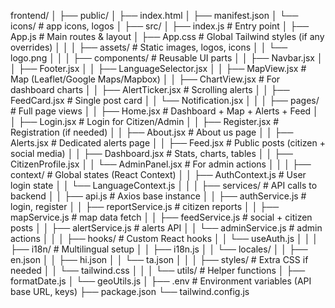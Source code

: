 frontend/
│
├── public/
│   ├── index.html
│   ├── manifest.json
│   └── icons/               # app icons, logos
│
├── src/
│   ├── index.js             # Entry point
│   ├── App.js               # Main routes & layout
│   ├── App.css              # Global Tailwind styles (if any overrides)
│   │
│   ├── assets/              # Static images, logos, icons
│   │   └── logo.png
│   │
│   ├── components/          # Reusable UI parts
│   │   ├── Navbar.jsx
│   │   ├── Footer.jsx
│   │   ├── LanguageSelector.jsx
│   │   ├── MapView.jsx      # Map (Leaflet/Google Maps/Mapbox)
│   │   ├── ChartView.jsx    # For dashboard charts
│   │   ├── AlertTicker.jsx  # Scrolling alerts
│   │   ├── FeedCard.jsx     # Single post card
│   │   └── Notification.jsx
│   │
│   ├── pages/               # Full page views
│   │   ├── Home.jsx         # Dashboard + Map + Alerts + Feed
│   │   ├── Login.jsx        # Login for Citizen/Admin
│   │   ├── Register.jsx     # Registration (if needed)
│   │   ├── About.jsx        # About us page
│   │   ├── Alerts.jsx       # Dedicated alerts page
│   │   ├── Feed.jsx         # Public posts (citizen + social media)
│   │   ├── Dashboard.jsx    # Stats, charts, tables
│   │   ├── CitizenProfile.jsx
│   │   └── AdminPanel.jsx   # For admin actions
│   │
│   ├── context/             # Global states (React Context)
│   │   ├── AuthContext.js   # User login state
│   │   └── LanguageContext.js
│   │
│   ├── services/            # API calls to backend
│   │   ├── api.js           # Axios base instance
│   │   ├── authService.js   # login, register
│   │   ├── reportService.js # citizen reports
│   │   ├── mapService.js    # map data fetch
│   │   ├── feedService.js   # social + citizen posts
│   │   ├── alertService.js  # alerts API
│   │   └── adminService.js  # admin actions
│   │
│   ├── hooks/               # Custom React hooks
│   │   └── useAuth.js
│   │
│   ├── i18n/                # Multilingual setup
│   │   ├── i18n.js
│   │   └── locales/
│   │       ├── en.json
│   │       ├── hi.json
│   │       └── ta.json
│   │
│   ├── styles/              # Extra CSS if needed
│   │   └── tailwind.css
│   │
│   └── utils/               # Helper functions
│       ├── formatDate.js
│       └── geoUtils.js
│
├── .env                     # Environment variables (API base URL, keys)
├── package.json
└── tailwind.config.js
